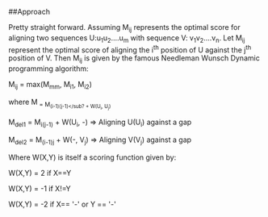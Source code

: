 ##Approach

Pretty straight forward.
Assuming M<sub>ij</sub> represents the optimal score for 
aligning two sequences U:u<sub>1</sub>u<sub>2</sub>....u<sub>m</sub> with 
sequence V: v<sub>1</sub>v<sub>2</sub>....v<sub>n</sub>.
Let M<sub>ij</sub> represent the optimal score of aligning the i<sup>th</sup> position of U
against the j<sup>th</sup> position of V.
Then M<sub>ij</sub> is given by the famous Needleman Wunsch Dynamic programming
algorithm:

M<sub>ij</sub> = max(M<sub>mm</sub>, M<sub>i1</sub>, M<sub>i2</sub>)

where M<sub> = M<sub>(i-1)(j-1)</sub? + W(U<sub>i</sub>, U<sub>j</sub>) 

M<sub>del1</sub> = M<sub>i(j-1)</sub> + W(U<sub>i</sub>, -) => Aligning U(U<sub>i</sub>) against a gap 

M<sub>del2</sub> = M<sub>(i-1)j</sub> + W(-, V<sub>j</sub>)  =>  Aligning V(V<sub>j</sub>) against a gap 

Where W(X,Y) is itself a scoring function given by:

W(X,Y) = 2 if X==Y

W(X,Y) = -1 if X!=Y

W(X,Y) = -2 if X== '-' or Y == '-'


